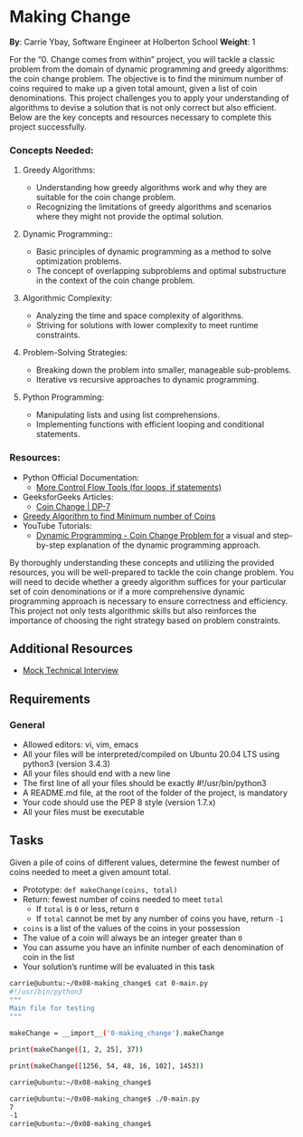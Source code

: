 # Making Change

**By**: Carrie Ybay, Software Engineer at Holberton School
**Weight**: 1

For the “0. Change comes from within” project, you will tackle a classic problem from the domain of dynamic programming and greedy algorithms: the coin change problem. The objective is to find the minimum number of coins required to make up a given total amount, given a list of coin denominations. This project challenges you to apply your understanding of algorithms to devise a solution that is not only correct but also efficient. Below are the key concepts and resources necessary to complete this project successfully.

### Concepts Needed:

1. Greedy Algorithms:
   - Understanding how greedy algorithms work and why they are suitable for the coin change problem.
   - Recognizing the limitations of greedy algorithms and scenarios where they might not provide the optimal solution.

2. Dynamic Programming::
   - Basic principles of dynamic programming as a method to solve optimization problems.
   - The concept of overlapping subproblems and optimal substructure in the context of the coin change problem.  
    
3. Algorithmic Complexity:
   - Analyzing the time and space complexity of algorithms.
   - Striving for solutions with lower complexity to meet runtime constraints.

4. Problem-Solving Strategies:
   - Breaking down the problem into smaller, manageable sub-problems.
   - Iterative vs recursive approaches to dynamic programming.

5. Python Programming:
   - Manipulating lists and using list comprehensions.
   - Implementing functions with efficient looping and conditional statements.

### Resources:
- Python Official Documentation:
  - [More Control Flow Tools (for loops, if statements)](https://intranet.alxswe.com/rltoken/oVyaCk8erLwLPj96P-qlCw)
- GeeksforGeeks Articles:
  - [Coin Change | DP-7](https://intranet.alxswe.com/rltoken/iQPaO5JhI-BtuZdm6HIVCQ)
 - [Greedy Algorithm to find Minimum number of Coins](https://intranet.alxswe.com/rltoken/FsBN0oeRp0FpyU8sMd4UiA)
- YouTube Tutorials:
  - [Dynamic Programming - Coin Change Problem for](https://intranet.alxswe.com/rltoken/qFEdwwtAVyJr9NLHDZDsUQ) a visual and step-by-step explanation of the dynamic programming approach.

By thoroughly understanding these concepts and utilizing the provided resources, you will be well-prepared to tackle the coin change problem. You will need to decide whether a greedy algorithm suffices for your particular set of coin denominations or if a more comprehensive dynamic programming approach is necessary to ensure correctness and efficiency. This project not only tests algorithmic skills but also reinforces the importance of choosing the right strategy based on problem constraints.

## Additional Resources
   - [Mock Technical Interview](https://intranet.alxswe.com/rltoken/ktLaKIVRkq_-byFO-_-aGg)
## Requirements
### General
- Allowed editors: vi, vim, emacs
- All your files will be interpreted/compiled on Ubuntu 20.04 LTS using python3 (version 3.4.3)
- All your files should end with a new line
- The first line of all your files should be exactly #!/usr/bin/python3
- A README.md file, at the root of the folder of the project, is mandatory
- Your code should use the PEP 8 style (version 1.7.x)
- All your files must be executable

## Tasks
Given a pile of coins of different values, determine the fewest number of coins needed to meet a given amount total.

- Prototype: ```def makeChange(coins, total)```
- Return: fewest number of coins needed to meet ```total```
  - If ```total``` is ```0``` or less, return ```0```
  - If ```total``` cannot be met by any number of coins you have, return ```-1```
- ```coins``` is a list of the values of the coins in your possession
- The value of a coin will always be an integer greater than ```0```
- You can assume you have an infinite number of each denomination of coin in the list
- Your solution’s runtime will be evaluated in this task

```bash
carrie@ubuntu:~/0x08-making_change$ cat 0-main.py
#!/usr/bin/python3
"""
Main file for testing
"""

makeChange = __import__('0-making_change').makeChange

print(makeChange([1, 2, 25], 37))

print(makeChange([1256, 54, 48, 16, 102], 1453))

carrie@ubuntu:~/0x08-making_change$
```
```bash
carrie@ubuntu:~/0x08-making_change$ ./0-main.py
7
-1
carrie@ubuntu:~/0x08-making_change$
```
